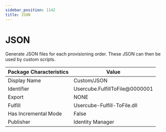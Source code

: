 ```yaml
---
sidebar_position: 1142
title: JSON
---
```


# JSON

Generate JSON files for each provisioning order. These JSON can then be used by custom scripts.

| Package Characteristics | Value |
| --- | --- |
| Display Name | Custom/JSON |
| Identifier | Usercube.FulfillToFile@0000001 |
| Export | NONE |
| Fulfill | Usercube-Fulfill-ToFile.dll |
| Has Incremental Mode | False |
| Publisher | Identity Manager |